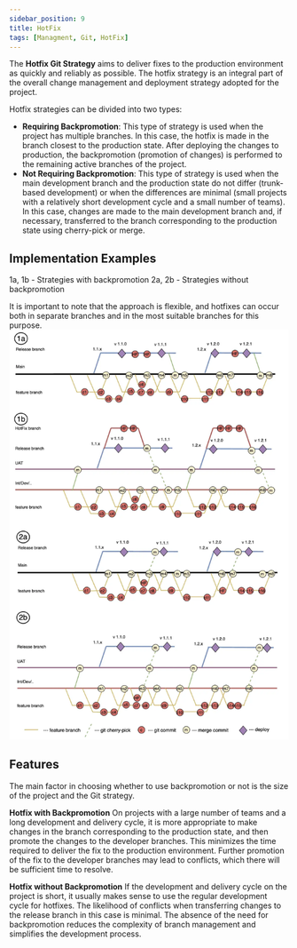 ```yaml
---
sidebar_position: 9
title: HotFix
tags: [Managment, Git, HotFix]
---
```


The **Hotfix Git Strategy** aims to deliver fixes to the production environment as quickly and reliably as possible. The hotfix strategy is an integral part of the overall change management and deployment strategy adopted for the project.

Hotfix strategies can be divided into two types:
- **Requiring Backpromotion**: This type of strategy is used when the project has multiple branches. In this case, the hotfix is made in the branch closest to the production state. After deploying the changes to production, the backpromotion (promotion of changes) is performed to the remaining active branches of the project.
- **Not Requiring Backpromotion**: This type of strategy is used when the main development branch and the production state do not differ (trunk-based development) or when the differences are minimal (small projects with a relatively short development cycle and a small number of teams). In this case, changes are made to the main development branch and, if necessary, transferred to the branch corresponding to the production state using cherry-pick or merge.

## Implementation Examples
1a, 1b - Strategies with backpromotion
2a, 2b - Strategies without backpromotion

It is important to note that the approach is flexible, and hotfixes can occur both in separate branches and in the most suitable branches for this purpose.
![](../assets/Git_HotFix.webp)

## Features
The main factor in choosing whether to use backpromotion or not is the size of the project and the Git strategy.

**Hotfix with Backpromotion**
On projects with a large number of teams and a long development and delivery cycle, it is more appropriate to make changes in the branch corresponding to the production state, and then promote the changes to the developer branches. This minimizes the time required to deliver the fix to the production environment. Further promotion of the fix to the developer branches may lead to conflicts, which there will be sufficient time to resolve.

**Hotfix without Backpromotion**
If the development and delivery cycle on the project is short, it usually makes sense to use the regular development cycle for hotfixes. The likelihood of conflicts when transferring changes to the release branch in this case is minimal. The absence of the need for backpromotion reduces the complexity of branch management and simplifies the development process.
